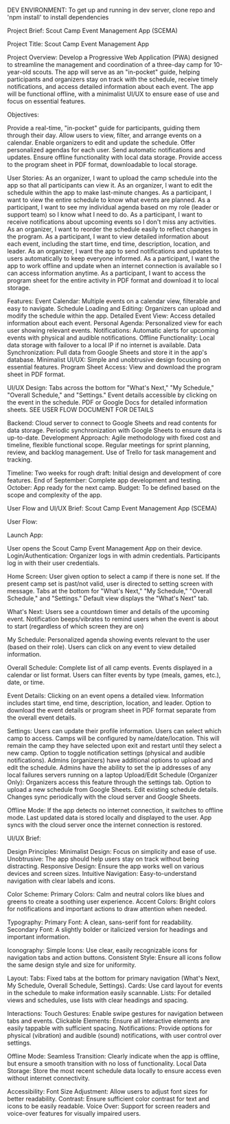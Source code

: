 DEV ENVIRONMENT:
To get up and running in dev server, clone repo and 'npm install' to install dependencies




Project Brief: Scout Camp Event Management App (SCEMA)

Project Title: Scout Camp Event Management App

Project Overview: Develop a Progressive Web Application (PWA) designed to streamline the management and coordination of a three-day camp for 10-year-old scouts. The app will serve as an "in-pocket" guide, helping participants and organizers stay on track with the schedule, receive timely notifications, and access detailed information about each event. The app will be functional offline, with a minimalist UI/UX to ensure ease of use and focus on essential features.

Objectives:

Provide a real-time, "in-pocket" guide for participants, guiding them through their day.
Allow users to view, filter, and arrange events on a calendar.
Enable organizers to edit and update the schedule.
Offer personalized agendas for each user.
Send automatic notifications and updates.
Ensure offline functionality with local data storage.
Provide access to the program sheet in PDF format, downloadable to local storage.

User Stories:
As an organizer, I want to upload the camp schedule into the app so that all participants can view it.
As an organizer, I want to edit the schedule within the app to make last-minute changes.
As a participant, I want to view the entire schedule to know what events are planned.
As a participant, I want to see my individual agenda based on my role (leader or support team) so I know what I need to do.
As a participant, I want to receive notifications about upcoming events so I don't miss any activities.
As an organizer, I want to reorder the schedule easily to reflect changes in the program.
As a participant, I want to view detailed information about each event, including the start time, end time, description, location, and leader.
As an organizer, I want the app to send notifications and updates to users automatically to keep everyone informed.
As a participant, I want the app to work offline and update when an internet connection is available so I can access information anytime.
As a participant, I want to access the program sheet for the entire activity in PDF format and download it to local storage.

Features:
Event Calendar: Multiple events on a calendar view, filterable and easy to navigate.
Schedule Loading and Editing: Organizers can upload and modify the schedule within the app.
Detailed Event View: Access detailed information about each event.
Personal Agenda: Personalized view for each user showing relevant events.
Notifications: Automatic alerts for upcoming events with physical and audible notifications.
Offline Functionality: Local data storage with failover to a local IP if no internet is available.
Data Synchronization: Pull data from Google Sheets and store it in the app's database.
Minimalist UI/UX: Simple and unobtrusive design focusing on essential features.
Program Sheet Access: View and download the program sheet in PDF format.

UI/UX Design:
Tabs across the bottom for "What's Next," "My Schedule," "Overall Schedule," and "Settings."
Event details accessible by clicking on the event in the schedule.
PDF or Google Docs for detailed information sheets.
SEE USER FLOW DOCUMENT FOR DETAILS

Backend:
Cloud server to connect to Google Sheets and read contents for data storage.
Periodic synchronization with Google Sheets to ensure data is up-to-date.
Development Approach:
Agile methodology with fixed cost and timeline, flexible functional scope.
Regular meetings for sprint planning, review, and backlog management.
Use of Trello for task management and tracking.

Timeline:
Two weeks for rough draft: Initial design and development of core features.
End of September: Complete app development and testing.
October: App ready for the next camp.
Budget:
To be defined based on the scope and complexity of the app.





User Flow and UI/UX Brief: Scout Camp Event Management App (SCEMA)

User Flow:

Launch App:

User opens the Scout Camp Event Management App on their device.
Login/Authentication:
Organizer logs in with admin credentials.
Participants log in with their user credentials.

Home Screen:
User given option to select a camp if there is none set.  If the present camp set is past/not valid, user is directed to setting screen with message.
Tabs at the bottom for "What's Next," "My Schedule," "Overall Schedule," and "Settings."
Default view displays the "What's Next" tab.

What's Next:
Users see a countdown timer and details of the upcoming event.
Notification beeps/vibrates to remind users when the event is about to start (regardless of which screen they are on)

My Schedule:
Personalized agenda showing events relevant to the user (based on their role).
Users can click on any event to view detailed information.

Overall Schedule:
Complete list of all camp events.
Events displayed in a calendar or list format.
Users can filter events by type (meals, games, etc.), date, or time.

Event Details:
Clicking on an event opens a detailed view.
Information includes start time, end time, description, location, and leader.
Option to download the event details or program sheet in PDF format separate from the overall event details.

Settings:
Users can update their profile information.
Users can select which camp to access. Camps will be configured by name/date/location. This will remain the camp they have selected upon exit and restart until they select a new camp. 
Option to toggle notification settings (physical and audible notifications).
Admins (organizers) have additional options to upload and edit the schedule.
Admins have the ability to set the ip addresses of any local failures servers running on a laptop
Upload/Edit Schedule (Organizer Only):
Organizers access this feature through the settings tab.
Option to upload a new schedule from Google Sheets.
Edit existing schedule details.
Changes sync periodically with the cloud server and Google Sheets.

Offline Mode:
If the app detects no internet connection, it switches to offline mode.
Last updated data is stored locally and displayed to the user.
App syncs with the cloud server once the internet connection is restored.


UI/UX Brief:

Design Principles:
Minimalist Design: Focus on simplicity and ease of use.
Unobtrusive: The app should help users stay on track without being distracting.
Responsive Design: Ensure the app works well on various devices and screen sizes.
Intuitive Navigation: Easy-to-understand navigation with clear labels and icons.

Color Scheme:
Primary Colors: Calm and neutral colors like blues and greens to create a soothing user experience.
Accent Colors: Bright colors for notifications and important actions to draw attention when needed.

Typography:
Primary Font: A clean, sans-serif font for readability.
Secondary Font: A slightly bolder or italicized version for headings and important information.

Iconography:
Simple Icons: Use clear, easily recognizable icons for navigation tabs and action buttons.
Consistent Style: Ensure all icons follow the same design style and size for uniformity.

Layout:
Tabs: Fixed tabs at the bottom for primary navigation (What's Next, My Schedule, Overall Schedule, Settings).
Cards: Use card layout for events in the schedule to make information easily scannable.
Lists: For detailed views and schedules, use lists with clear headings and spacing.


Interactions:
Touch Gestures: Enable swipe gestures for navigation between tabs and events.
Clickable Elements: Ensure all interactive elements are easily tappable with sufficient spacing.
Notifications: Provide options for physical (vibration) and audible (sound) notifications, with user control over settings.

Offline Mode:
Seamless Transition: Clearly indicate when the app is offline, but ensure a smooth transition with no loss of functionality.
Local Data Storage: Store the most recent schedule data locally to ensure access even without internet connectivity.

Accessibility:
Font Size Adjustment: Allow users to adjust font sizes for better readability.
Contrast: Ensure sufficient color contrast for text and icons to be easily readable.
Voice Over: Support for screen readers and voice-over features for visually impaired users.
